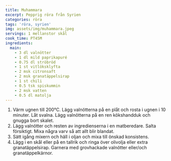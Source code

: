 ```yaml
---
title: Muhammara
excerpt: Pepprig röra från Syrien
categories: röra
tags: 'röra, syrien'
img: assets/img/muhammara.jpeg
servings: 1 mellanstor skål
cook_time: PT45M
ingredients:
  main:
    - 3 dl valnötter
    - 1 dl mild paprikapuré
    - 0.75 dl ströbröd
    - 1 st vitlöksklyfta
    - 2 msk citronsaft
    - 2 msk granatäppelsirap
    - 1 st chili
    - 0.5 tsk spiskummin
    - 2 msk vatten
    - 0.5 dl matolja
---
```

1. Värm ugnen till 200°C. Lägg valnötterna på en plåt och rosta i ugnen i 10
   minuter. Låt svalna. Lägg valnötterna på en ren kökshandduk och gnugga bort
   skalet.
2. Lägg valnötter och resten av ingredienserna i en matberedare. Salta
   försiktigt. Mixa några varv så att allt blir blandat.
3. Sätt igång mixern och häll i oljan och mixa till önskad konsistens.
4. Lägg i en skål eller på en tallrik och ringa över olivolja eller extra
   granatäppelsirap. Garnera med grovhackade valnötter eller/och
   granatäppelkärnor.

